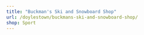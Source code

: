 ```yaml
---
title: "Buckman's Ski and Snowboard Shop"
url: /doylestown/buckmans-ski-and-snowboard-shop/
shop: Sport
---
```

